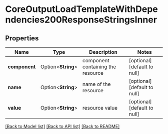 # CoreOutputLoadTemplateWithDependencies200ResponseStringsInner

## Properties

Name | Type | Description | Notes
------------ | ------------- | ------------- | -------------
**component** | Option<**String**> | component containing the resource | [optional][default to null]
**name** | Option<**String**> | name of the resource | [optional][default to null]
**value** | Option<**String**> | resource value | [optional][default to null]

[[Back to Model list]](../README.md#documentation-for-models) [[Back to API list]](../README.md#documentation-for-api-endpoints) [[Back to README]](../README.md)


